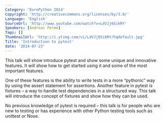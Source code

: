 ```yaml
---
Category: 'EuroPython 2014'
Copyright: 'http://creativecommons.org/licenses/by/3.0/'
Language: 'English'
SourceUrl: 'http://www.youtube.com/watch?v=LdVJj65ikRY'
Speakers: [Andreas Pelme]
Tags: []
ThumbnailUrl: 'http://i.ytimg.com/vi/LdVJj65ikRY/hqdefault.jpg'
Title: 'Introduction to pytest'
date: '2014-07-23'
---
```

This talk will show introduce pytest and show some unique and innovative features. It will show how to get started using it and some of the most important features.

One of these features is the ability to write tests in a more “pythonic” way by using the assert statement for assertions. Another feature in pytest is fixtures – a way to handle test dependencies in a structured way. This talk will introduce the concept of fixtures and show how they can be used.

No previous knowledge of pytest is required – this talk is for people who are new to testing or has experience with other Python testing tools such as unittest or Nose.
